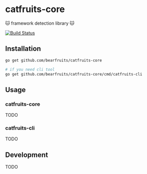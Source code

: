 catfruits-core
===============

:cat: framework detection library :cat:

[![Build Status](https://travis-ci.org/bearfruits/catfruits-core.svg?branch=master)](https://travis-ci.org/bearfruits/catfruits-core)

Installation
----------

```sh
go get github.com/bearfruits/catfruits-core

# if you need cli tool
go get github.com/bearfruits/catfruits-core/cmd/catfruits-cli
```

Usage
-------

### catfruits-core

TODO

### catfruits-cli

TODO


Development
-----------

TODO
